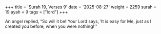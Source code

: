 +++
title = 'Surah 19, Verses 9'
date = '2025-08-27'
weight = 2259
surah = 19
ayah = 9
tags = ["lord"]
+++

An angel replied, “So will it be! Your Lord says, ‘It is easy for Me, just as I created you before, when you were nothing!’”